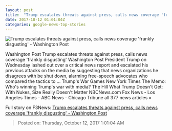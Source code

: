```yaml
---
layout: post
title:  "Trump escalates threats against press, calls news coverage 'frankly disgusting' - Washington Post"
date: 2017-10-12 01:01:04Z
categories: google-news-top-stories
---
```


![Trump escalates threats against press, calls news coverage 'frankly disgusting' - Washington Post](https://img.washingtonpost.com/rf/image_1484w/2010-2019/WashingtonPost/2017/10/11/National-Politics/Images/Trump-Broadcast_Licenses_97967-286db.jpg?t=20170517)

Washington Post Trump escalates threats against press, calls news coverage 'frankly disgusting' Washington Post President Trump on Wednesday lashed out over a critical news report and escalated his previous attacks on the media by suggesting that news organizations he disagrees with be shut down, alarming free-speech advocates who compared the tactics to ... Trump's War Games New York Times The Memo: Who's winning Trump's war with media? The Hill What Trump Doesn't Get: With Nukes, Size Really Doesn't Matter NBCNews.com Fox News - Los Angeles Times - ABC News - Chicago Tribune all 377 news articles »


Full story on F3News: [Trump escalates threats against press, calls news coverage 'frankly disgusting' - Washington Post](http://www.f3nws.com/n/YTvkmH)

> Posted on: Thursday, October 12, 2017 1:01:04 AM
